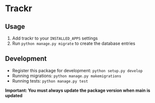 # Trackr

## Usage

1. Add trackr to your ```INSTALLED_APPS``` settings
2. Run ```python manage.py migrate``` to create the database entries

## Development

- Register this package for development: ```python setup.py develop```
- Running migrations: ```python manage.py makemigrations```
- Running tests: ```python manage.py test```

**Important: You must always update the package version when main is updated**
